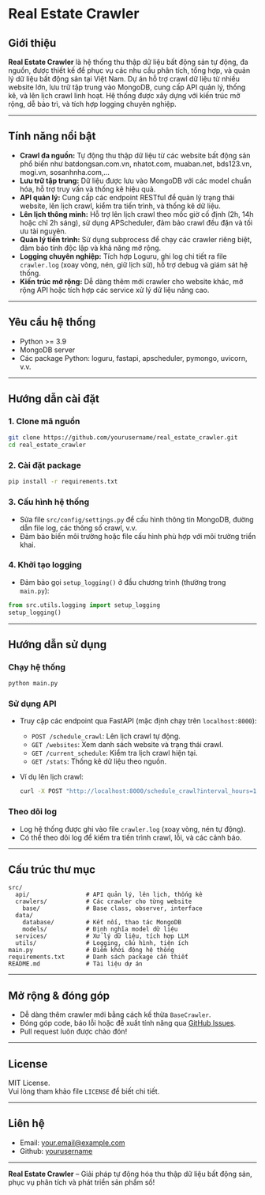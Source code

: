 # Real Estate Crawler

## Giới thiệu

**Real Estate Crawler** là hệ thống thu thập dữ liệu bất động sản tự động, đa nguồn, được thiết kế để phục vụ các nhu cầu phân tích, tổng hợp, và quản lý dữ liệu bất động sản tại Việt Nam. Dự án hỗ trợ crawl dữ liệu từ nhiều website lớn, lưu trữ tập trung vào MongoDB, cung cấp API quản lý, thống kê, và lên lịch crawl linh hoạt. Hệ thống được xây dựng với kiến trúc mở rộng, dễ bảo trì, và tích hợp logging chuyên nghiệp.

---

## Tính năng nổi bật

- **Crawl đa nguồn:** Tự động thu thập dữ liệu từ các website bất động sản phổ biến như batdongsan.com.vn, nhatot.com, muaban.net, bds123.vn, mogi.vn, sosanhnha.com,...
- **Lưu trữ tập trung:** Dữ liệu được lưu vào MongoDB với các model chuẩn hóa, hỗ trợ truy vấn và thống kê hiệu quả.
- **API quản lý:** Cung cấp các endpoint RESTful để quản lý trạng thái website, lên lịch crawl, kiểm tra tiến trình, và thống kê dữ liệu.
- **Lên lịch thông minh:** Hỗ trợ lên lịch crawl theo mốc giờ cố định (2h, 14h hoặc chỉ 2h sáng), sử dụng APScheduler, đảm bảo crawl đều đặn và tối ưu tài nguyên.
- **Quản lý tiến trình:** Sử dụng subprocess để chạy các crawler riêng biệt, đảm bảo tính độc lập và khả năng mở rộng.
- **Logging chuyên nghiệp:** Tích hợp Loguru, ghi log chi tiết ra file `crawler.log` (xoay vòng, nén, giữ lịch sử), hỗ trợ debug và giám sát hệ thống.
- **Kiến trúc mở rộng:** Dễ dàng thêm mới crawler cho website khác, mở rộng API hoặc tích hợp các service xử lý dữ liệu nâng cao.

---

## Yêu cầu hệ thống

- Python >= 3.9
- MongoDB server
- Các package Python: loguru, fastapi, apscheduler, pymongo, uvicorn, v.v.

---

## Hướng dẫn cài đặt

### 1. Clone mã nguồn

```bash
git clone https://github.com/yourusername/real_estate_crawler.git
cd real_estate_crawler
```

### 2. Cài đặt package

```bash
pip install -r requirements.txt
```

### 3. Cấu hình hệ thống

- Sửa file `src/config/settings.py` để cấu hình thông tin MongoDB, đường dẫn file log, các thông số crawl, v.v.
- Đảm bảo biến môi trường hoặc file cấu hình phù hợp với môi trường triển khai.

### 4. Khởi tạo logging

- Đảm bảo gọi `setup_logging()` ở đầu chương trình (thường trong `main.py`):

```python
from src.utils.logging import setup_logging
setup_logging()
```

---

## Hướng dẫn sử dụng

### Chạy hệ thống

```bash
python main.py
```

### Sử dụng API

- Truy cập các endpoint qua FastAPI (mặc định chạy trên `localhost:8000`):

  - `POST /schedule_crawl`: Lên lịch crawl tự động.
  - `GET /websites`: Xem danh sách website và trạng thái crawl.
  - `GET /current_schedule`: Kiểm tra lịch crawl hiện tại.
  - `GET /stats`: Thống kê dữ liệu theo nguồn.

- Ví dụ lên lịch crawl:
  ```bash
  curl -X POST "http://localhost:8000/schedule_crawl?interval_hours=12"
  ```

### Theo dõi log

- Log hệ thống được ghi vào file `crawler.log` (xoay vòng, nén tự động).
- Có thể theo dõi log để kiểm tra tiến trình crawl, lỗi, và các cảnh báo.

---

## Cấu trúc thư mục

```
src/
  api/                # API quản lý, lên lịch, thống kê
  crawlers/           # Các crawler cho từng website
    base/             # Base class, observer, interface
  data/
    database/         # Kết nối, thao tác MongoDB
    models/           # Định nghĩa model dữ liệu
  services/           # Xử lý dữ liệu, tích hợp LLM
  utils/              # Logging, cấu hình, tiện ích
main.py               # Điểm khởi động hệ thống
requirements.txt      # Danh sách package cần thiết
README.md             # Tài liệu dự án
```

---

## Mở rộng & đóng góp

- Dễ dàng thêm crawler mới bằng cách kế thừa `BaseCrawler`.
- Đóng góp code, báo lỗi hoặc đề xuất tính năng qua [GitHub Issues](https://github.com/yourusername/real_estate_crawler/issues).
- Pull request luôn được chào đón!

---

## License

MIT License.  
Vui lòng tham khảo file `LICENSE` để biết chi tiết.

---

## Liên hệ

- Email: your.email@example.com
- Github: [yourusername](https://github.com/yourusername)

---

**Real Estate Crawler** – Giải pháp tự động hóa thu thập dữ liệu bất động sản, phục vụ phân tích và phát triển sản phẩm số!
